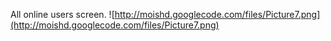 All online users screen.
![http://moishd.googlecode.com/files/Picture7.png](http://moishd.googlecode.com/files/Picture7.png)